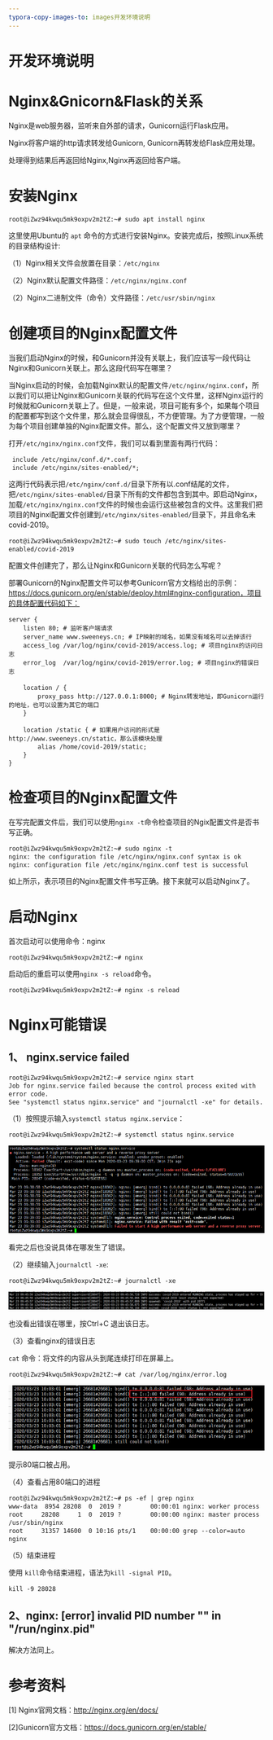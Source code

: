 ```yaml
---
typora-copy-images-to: images开发环境说明
---
```


# 开发环境说明

# Nginx&Gnicorn&Flask的关系

Nginx是web服务器，监听来自外部的请求，Gunicorn运行Flask应用。

Nginx将客户端的http请求转发给Gunicorn, Gunicorn再转发给Flask应用处理。

处理得到结果后再返回给Nginx,Nginx再返回给客户端。

# 安装Nginx

```
root@iZwz94kwqu5mk9oxpv2m2tZ:~# sudo apt install nginx
```

这里使用Ubuntu的 `apt` 命令的方式进行安装Nginx。安装完成后，按照Linux系统的目录结构设计:

（1）Nginx相关文件会放置在目录：`/etc/nginx`

（2）Nginx默认配置文件路径：`/etc/nginx/nginx.conf`

（2）Nginx二进制文件（命令）文件路径：`/etc/usr/sbin/nginx`

# 创建项目的Nginx配置文件

当我们启动Nginx的时候，和Gunicorn并没有关联上，我们应该写一段代码让Nginx和Gunicorn关联上。那么这段代码写在哪里？



当Nginx启动的时候，会加载Nginx默认的配置文件`/etc/nginx/nginx.conf`，所以我们可以把让Nginx和Gunicorn关联的代码写在这个文件里，这样Nginx运行的时候就和Gunicorn关联上了。但是，一般来说，项目可能有多个，如果每个项目的配置都写到这个文件里，那么就会显得很乱，不方便管理。为了方便管理，一般为每个项目创建单独的Nginx配置文件。那么，这个配置文件又放到哪里？



打开`/etc/nginx/nginx.conf`文件，我们可以看到里面有两行代码：

```
 include /etc/nginx/conf.d/*.conf;
 include /etc/nginx/sites-enabled/*;
```

这两行代码表示把`/etc/nginx/conf.d/`目录下所有以.conf结尾的文件，把`/etc/nginx/sites-enabled/`目录下所有的文件都包含到其中。即启动Nginx，加载`/etc/nginx/nginx.conf`文件的时候也会运行这些被包含的文件。这里我们把项目的Nginxi配置文件创建到`/etc/nginx/sites-enabled/`目录下，并且命名未covid-2019。

```
root@iZwz94kwqu5mk9oxpv2m2tZ:~# sudo touch /etc/nginx/sites-enabled/covid-2019
```

配置文件创建完了，那么让Nginx和Gunicorn关联的代码怎么写呢？



部署Gunicorn的Nginx配置文件可以参考Gunicorn官方文档给出的示例：https://docs.gunicorn.org/en/stable/deploy.html#nginx-configuration，项目的具体配置代码如下：

```
server {
    listen 80; # 监听客户端请求
    server_name www.sweeneys.cn; # IP映射的域名，如果没有域名可以去掉该行
    access_log /var/log/nginx/covid-2019/access.log; # 项目nginx的访问日志
    error_log  /var/log/nginx/covid-2019/error.log; # 项目nginx的错误日志

    location / {
		proxy_pass http://127.0.0.1:8000; # Nginx转发地址，即Gunicorn运行的地址，也可以设置为其它的端口	
    }

    location /static { # 如果用户访问的形式是http://www.sweeneys.cn/static，那么该模块处理
		alias /home/covid-2019/static;
    }
}
```

# 检查项目的Nginx配置文件

在写完配置文件后，我们可以使用`nginx -t`命令检查项目的Ngix配置文件是否书写正确。

```
root@iZwz94kwqu5mk9oxpv2m2tZ:~# sudo nginx -t
nginx: the configuration file /etc/nginx/nginx.conf syntax is ok
nginx: configuration file /etc/nginx/nginx.conf test is successful
```

如上所示，表示项目的Nginx配置文件书写正确。接下来就可以启动Nginx了。

# 启动Nginx

首次启动可以使用命令：nginx

```
root@iZwz94kwqu5mk9oxpv2m2tZ:~# nginx
```

启动后的重启可以使用`nginx -s reload`命令。

```
root@iZwz94kwqu5mk9oxpv2m2tZ:~# nginx -s reload
```

# Nginx可能错误

## 1、 nginx.service failed

```
root@iZwz94kwqu5mk9oxpv2m2tZ:~# service nginx start
Job for nginx.service failed because the control process exited with error code.
See "systemctl status nginx.service" and "journalctl -xe" for details.
```

（1）按照提示输入`systemctl status nginx.service`：

```
root@iZwz94kwqu5mk9oxpv2m2tZ:~# systemctl status nginx.service
```

![image-20200323094431384](images/image-20200323094431384.png)

看完之后也没说具体在哪发生了错误。

（2）继续输入`journalctl -xe`:

```
root@iZwz94kwqu5mk9oxpv2m2tZ:~# journalctl -xe
```

![image-20200323094625546](images/image-20200323094625546.png)

也没看出错误在哪里，按Ctrl+C 退出该日志。

（3）查看nginx的错误日志

`cat` 命令：将文件的内容从头到尾连续打印在屏幕上。

```
root@iZwz94kwqu5mk9oxpv2m2tZ:~# cat /var/log/nginx/error.log
```

![image-20200323100544223](images/image-20200323100544223.png)

 提示80端口被占用。

（4）查看占用80端口的进程

```
root@iZwz94kwqu5mk9oxpv2m2tZ:~# ps -ef | grep nginx
www-data  8954 28208  0  2019 ?        00:00:01 nginx: worker process
root     28208     1  0  2019 ?        00:00:00 nginx: master process /usr/sbin/nginx
root     31357 14600  0 10:16 pts/1    00:00:00 grep --color=auto nginx

```

（5）结束进程

 使用 `kill`命令结束进程，语法为`kill -signal PID`。

```
kill -9 28028 
```

## 2、nginx: [error] invalid PID number "" in "/run/nginx.pid"

解决方法同上。

# 参考资料

[1] Nginx官网文档：http://nginx.org/en/docs/

[2]Gunicorn官方文档：https://docs.gunicorn.org/en/stable/